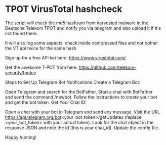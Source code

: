 # TPOT VirusTotal hashcheck

The script will check the md5 hashsum from harvested malware in the Deutsche Telekom TPOT and notify you via telegram and also upload it if it's not found there.

It will also log some aspects, check inside compressed files and not bother the VT api twice for the same hash.

Sign up for a free API ket here:
https://www.virustotal.com/

Get the awesome T-POT from here:
https://github.com/telekom-security/tpotce

Steps to Set Up Telegram Bot Notifications
Create a Telegram Bot:

Open Telegram and search for the BotFather.
Start a chat with BotFather and send the command /newbot.
Follow the instructions to create your bot and get the bot token.
Get Your Chat ID:

Open a chat with your bot in Telegram and send any message.
Visit the URL https://api.telegram.org/bot<your_bot_token>/getUpdates (replace <your_bot_token> with your actual token).
Look for the chat object in the response JSON and note the id (this is your chat_id).
Update the config file.

Happy hunting!
